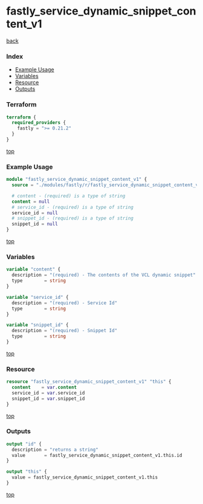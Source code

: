 # fastly_service_dynamic_snippet_content_v1

[back](../fastly.md)

### Index

- [Example Usage](#example-usage)
- [Variables](#variables)
- [Resource](#resource)
- [Outputs](#outputs)

### Terraform

```terraform
terraform {
  required_providers {
    fastly = ">= 0.21.2"
  }
}
```

[top](#index)

### Example Usage

```terraform
module "fastly_service_dynamic_snippet_content_v1" {
  source = "./modules/fastly/r/fastly_service_dynamic_snippet_content_v1"

  # content - (required) is a type of string
  content = null
  # service_id - (required) is a type of string
  service_id = null
  # snippet_id - (required) is a type of string
  snippet_id = null
}
```

[top](#index)

### Variables

```terraform
variable "content" {
  description = "(required) - The contents of the VCL dynamic snippet"
  type        = string
}

variable "service_id" {
  description = "(required) - Service Id"
  type        = string
}

variable "snippet_id" {
  description = "(required) - Snippet Id"
  type        = string
}
```

[top](#index)

### Resource

```terraform
resource "fastly_service_dynamic_snippet_content_v1" "this" {
  content    = var.content
  service_id = var.service_id
  snippet_id = var.snippet_id
}
```

[top](#index)

### Outputs

```terraform
output "id" {
  description = "returns a string"
  value       = fastly_service_dynamic_snippet_content_v1.this.id
}

output "this" {
  value = fastly_service_dynamic_snippet_content_v1.this
}
```

[top](#index)